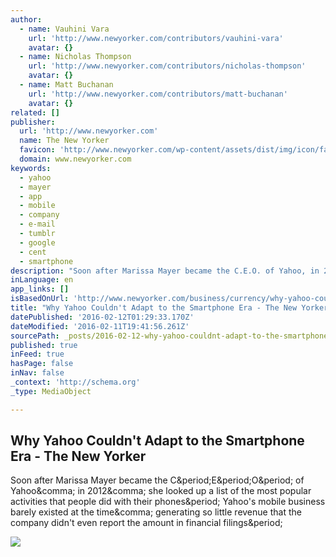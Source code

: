 ```yaml
---
author:
  - name: Vauhini Vara
    url: 'http://www.newyorker.com/contributors/vauhini-vara'
    avatar: {}
  - name: Nicholas Thompson
    url: 'http://www.newyorker.com/contributors/nicholas-thompson'
    avatar: {}
  - name: Matt Buchanan
    url: 'http://www.newyorker.com/contributors/matt-buchanan'
    avatar: {}
related: []
publisher:
  url: 'http://www.newyorker.com'
  name: The New Yorker
  favicon: 'http://www.newyorker.com/wp-content/assets/dist/img/icon/favicon.ico'
  domain: www.newyorker.com
keywords:
  - yahoo
  - mayer
  - app
  - mobile
  - company
  - e-mail
  - tumblr
  - google
  - cent
  - smartphone
description: "Soon after Marissa Mayer became the C.E.O. of Yahoo, in 2012, she looked up a list of the most popular activities that people did with their phones. Yahoo's mobile business barely existed at the time, generating so little revenue that the company didn't even report the amount in financial filings."
inLanguage: en
app_links: []
isBasedOnUrl: 'http://www.newyorker.com/business/currency/why-yahoo-couldnt-adapt-to-the-iphone-era?mbid=nl_160209_Daily+remainder&CNDID=4487530&spMailingID=8525676&spUserID=MTA5MjM5NTMyMDgyS0&spJobID=860960739&spReportId=ODYwOTYwNzM5S0'
title: "Why Yahoo Couldn't Adapt to the Smartphone Era - The New Yorker"
datePublished: '2016-02-12T01:29:33.170Z'
dateModified: '2016-02-11T19:41:56.261Z'
sourcePath: _posts/2016-02-12-why-yahoo-couldnt-adapt-to-the-smartphone-era-the-new-yor.md
published: true
inFeed: true
hasPage: false
inNav: false
_context: 'http://schema.org'
_type: MediaObject

---
```

<article style=""><h1>Why Yahoo Couldn't Adapt to the Smartphone Era - The New Yorker</h1><p>Soon after Marissa Mayer became the C&amp;period;E&amp;period;O&amp;period; of Yahoo&amp;comma; in 2012&amp;comma; she looked up a list of the most popular activities that people did with their phones&amp;period; Yahoo's mobile business barely existed at the time&amp;comma; generating so little revenue that the company didn't even report the amount in financial filings&amp;period;</p><img src="http://www.newyorker.com/wp-content/uploads/2016/02/Vara-Why-Yahoo-Couldnt-Adapt-to-the-iPhone-Era-1200x630-1455032969.jpg" /></article>